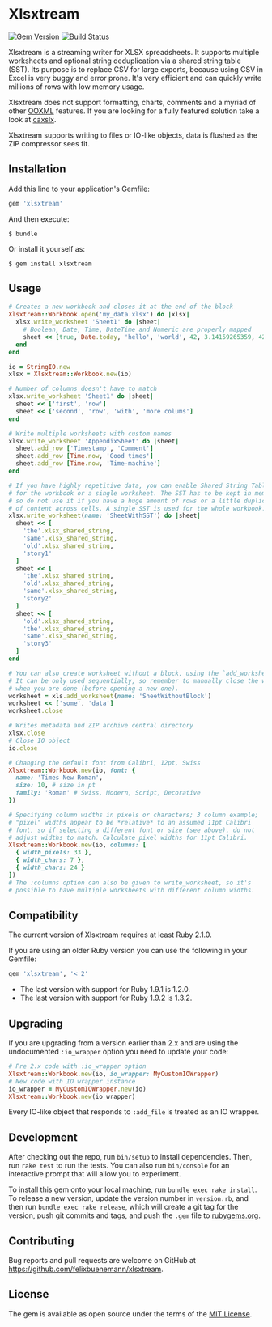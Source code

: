 # Xlsxtream

[![Gem Version](https://badge.fury.io/rb/xlsxtream.svg)](https://rubygems.org/gems/xlsxtream)
[![Build Status](https://travis-ci.org/felixbuenemann/xlsxtream.svg)](https://travis-ci.org/felixbuenemann/xlsxtream)

Xlsxtream is a streaming writer for XLSX spreadsheets. It supports multiple worksheets and optional string
deduplication via a shared string table (SST). Its purpose is to replace CSV for large exports, because using
CSV in Excel is very buggy and error prone. It's very efficient and can quickly write millions of rows with
low memory usage.

Xlsxtream does not support formatting, charts, comments and a myriad of
other [OOXML](https://en.wikipedia.org/wiki/Office_Open_XML) features. If you are looking for a
fully featured solution take a look at [caxslx](https://github.com/caxlsx/caxlsx).

Xlsxtream supports writing to files or IO-like objects, data is flushed as the ZIP compressor sees fit.

## Installation

Add this line to your application's Gemfile:

```ruby
gem 'xlsxtream'
```

And then execute:

    $ bundle

Or install it yourself as:

    $ gem install xlsxtream

## Usage

```ruby
# Creates a new workbook and closes it at the end of the block
Xlsxtream::Workbook.open('my_data.xlsx') do |xlsx|
  xlsx.write_worksheet 'Sheet1' do |sheet|
    # Boolean, Date, Time, DateTime and Numeric are properly mapped
    sheet << [true, Date.today, 'hello', 'world', 42, 3.14159265359, 42**13]
  end
end

io = StringIO.new
xlsx = Xlsxtream::Workbook.new(io)

# Number of columns doesn't have to match
xlsx.write_worksheet 'Sheet1' do |sheet|
  sheet << ['first', 'row']
  sheet << ['second', 'row', 'with', 'more colums']
end

# Write multiple worksheets with custom names
xlsx.write_worksheet 'AppendixSheet' do |sheet|
  sheet.add_row ['Timestamp', 'Comment']
  sheet.add_row [Time.now, 'Good times']
  sheet.add_row [Time.now, 'Time-machine']
end

# If you have highly repetitive data, you can enable Shared String Tables (SST)
# for the workbook or a single worksheet. The SST has to be kept in memory,
# so do not use it if you have a huge amount of rows or a little duplication
# of content across cells. A single SST is used for the whole workbook.
xlsx.write_worksheet(name: 'SheetWithSST') do |sheet|
  sheet << [
    'the'.xlsx_shared_string,
    'same'.xlsx_shared_string,
    'old'.xlsx_shared_string,
    'story1'
  ]
  sheet << [
    'the'.xlsx_shared_string,
    'old'.xlsx_shared_string,
    'same'.xlsx_shared_string,
    'story2'
  ]
  sheet << [
    'old'.xlsx_shared_string,
    'the'.xlsx_shared_string,
    'same'.xlsx_shared_string,
    'story3'
  ]
end

# You can also create worksheet without a block, using the `add_worksheet` method.
# It can be only used sequentially, so remember to manually close the worksheet
# when you are done (before opening a new one).
worksheet = xls.add_worksheet(name: 'SheetWithoutBlock')
worksheet << ['some', 'data']
worksheet.close

# Writes metadata and ZIP archive central directory
xlsx.close
# Close IO object
io.close

# Changing the default font from Calibri, 12pt, Swiss
Xlsxtream::Workbook.new(io, font: {
  name: 'Times New Roman',
  size: 10, # size in pt
  family: 'Roman' # Swiss, Modern, Script, Decorative
})

# Specifying column widths in pixels or characters; 3 column example;
# "pixel" widths appear to be *relative* to an assumed 11pt Calibri
# font, so if selecting a different font or size (see above), do not
# adjust widths to match. Calculate pixel widths for 11pt Calibri.
Xlsxtream::Workbook.new(io, columns: [
  { width_pixels: 33 },
  { width_chars: 7 },
  { width_chars: 24 }
])
# The :columns option can also be given to write_worksheet, so it's
# possible to have multiple worksheets with different column widths.
```


## Compatibility

The current version of Xlsxtream requires at least Ruby 2.1.0.

If you are using an older Ruby version you can use the following in your Gemfile:

```ruby
gem 'xlsxtream', '< 2'
```

* The last version with support for Ruby 1.9.1 is 1.2.0.
* The last version with support for Ruby 1.9.2 is 1.3.2.

## Upgrading

If you are upgrading from a version earlier than 2.x and are using the undocumented `:io_wrapper` option you need to update your code:

```ruby
# Pre 2.x code with :io_wrapper option
Xlsxtream::Workbook.new(io, io_wrapper: MyCustomIOWrapper)
# New code with IO wrapper instance
io_wrapper = MyCustomIOWrapper.new(io)
Xlsxtream::Workbook.new(io_wrapper)
```

Every IO-like object that responds to `:add_file` is treated as an IO wrapper.

## Development

After checking out the repo, run `bin/setup` to install dependencies. Then, run `rake test` to run the tests. You can also run `bin/console` for an interactive prompt that will allow you to experiment.

To install this gem onto your local machine, run `bundle exec rake install`. To release a new version, update the version number in `version.rb`, and then run `bundle exec rake release`, which will create a git tag for the version, push git commits and tags, and push the `.gem` file to [rubygems.org](https://rubygems.org).

## Contributing

Bug reports and pull requests are welcome on GitHub at https://github.com/felixbuenemann/xlsxtream.


## License

The gem is available as open source under the terms of the [MIT License](http://opensource.org/licenses/MIT).
